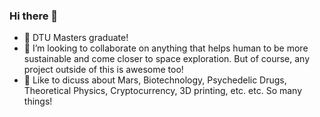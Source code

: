 ### Hi there 👋
- 🌱 DTU Masters graduate!
- 👯 I’m looking to collaborate on anything that helps human to be more sustainable and come closer to space exploration. But of course, any project outside of this is awesome too!
- 💬 Like to dicuss about Mars, Biotechnology, Psychedelic Drugs, Theoretical Physics, Cryptocurrency, 3D printing, etc. etc. So many things!
